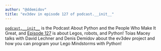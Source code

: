 ```yaml
---
author: "@ddemidov"
title: "ev3dev in episode 127 of podcast.__init__"
---
```


[`podcast.__init__`](https://www.podcastinit.com/) is the Podcast About Python and the People Who Make It Great,
and [Episode 127](https://www.podcastinit.com/lego-robotics-with-david-lechner-and-denis-demidov-episode-127/)
is about Legos, robots, and Python! Toias Macey talks with David Lechner and Denis Demidov about
the ev3dev project and how you can program your Lego Mindstorms with Python!
